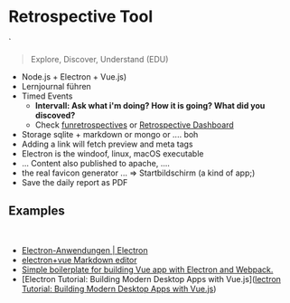 # Retrospective Tool
`
> Explore, Discover, Understand (EDU)
​
* Node.js + Electron + Vue.js)
* Lernjournal führen
* Timed Events
  * **Intervall: Ask what i'm doing? How it is going? What did you discoved?**
  * Check [funretrospectives](https://www.funretrospectives.com/) or [Retrospective Dashboard](https://www.retrospective-dashboard.org/)
* Storage sqlite + markdown or mongo or .... boh
* Adding a link will fetch preview and meta tags
* Electron is the windoof, linux, macOS executable
* ... Content also published to apache, ....
* the real favicon generator ...  => Startbildschirm (a kind of app;)
* Save the daily report as PDF
​
## Examples
​
* [Electron-Anwendungen | Electron](https://www.electronjs.org/apps)
* [electron+vue Markdown editor](https://github.com/EugeneOne/EMark)
* [Simple boilerplate for building Vue app with Electron and Webpack.](https://github.com/oliverfindl/electron-vue-boilerplate)
* [Electron Tutorial: Building Modern Desktop Apps with Vue.js]([lectron Tutorial: Building Modern Desktop Apps with Vue.js](https://github.com/auth0-blog/electron-vue))